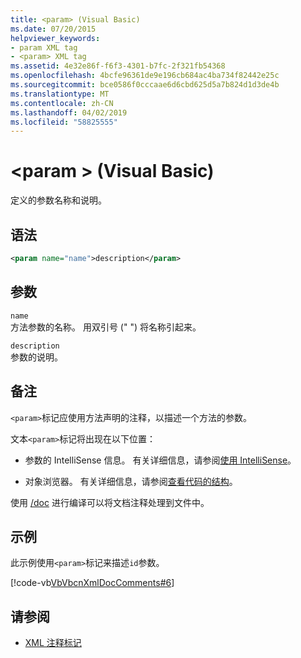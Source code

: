 ```yaml
---
title: <param> (Visual Basic)
ms.date: 07/20/2015
helpviewer_keywords:
- param XML tag
- <param> XML tag
ms.assetid: 4e32e86f-f6f3-4301-b7fc-2f321fb54368
ms.openlocfilehash: 4bcfe96361de9e196cb684ac4ba734f82442e25c
ms.sourcegitcommit: bce0586f0cccaae6d6cbd625d5a7b824d1d3de4b
ms.translationtype: MT
ms.contentlocale: zh-CN
ms.lasthandoff: 04/02/2019
ms.locfileid: "58825555"
---
```

# <a name="param-visual-basic"></a>\<param > (Visual Basic)
定义的参数名称和说明。  
  
## <a name="syntax"></a>语法  
  
```xml  
<param name="name">description</param>  
```  
  
## <a name="parameters"></a>参数  
 `name`  
 方法参数的名称。 用双引号 (" ") 将名称引起来。  
  
 `description`  
 参数的说明。  
  
## <a name="remarks"></a>备注  
 `<param>`标记应使用方法声明的注释，以描述一个方法的参数。  
  
 文本`<param>`标记将出现在以下位置：  
  
-   参数的 IntelliSense 信息。 有关详细信息，请参阅[使用 IntelliSense](/visualstudio/ide/using-intellisense)。  
  
-   对象浏览器。 有关详细信息，请参阅[查看代码的结构](/visualstudio/ide/viewing-the-structure-of-code)。  
  
 使用 [/doc](../../../visual-basic/reference/command-line-compiler/doc.md) 进行编译可以将文档注释处理到文件中。  
  
## <a name="example"></a>示例  
 此示例使用`<param>`标记来描述`id`参数。  
  
 [!code-vb[VbVbcnXmlDocComments#6](~/samples/snippets/visualbasic/VS_Snippets_VBCSharp/VbVbcnXmlDocComments/VB/Class1.vb#6)]  
  
## <a name="see-also"></a>请参阅

- [XML 注释标记](../../../visual-basic/language-reference/xmldoc/index.md)
